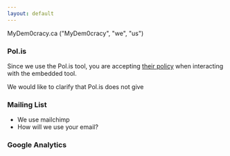 ```yaml
---
layout: default
---
```


MyDem0cracy.ca ("MyDem0cracy", "we", "us")

### Pol.is

Since we use the Pol.is tool, you are accepting [their
policy][polis-privacy] when interacting with the embedded tool.

We would like to clarify that Pol.is does not give 

### Mailing List

* We use mailchimp
* How will we use your email?

### Google Analytics


<!-- Links -->
   [polis-privacy]: https://pol.is/privacy

